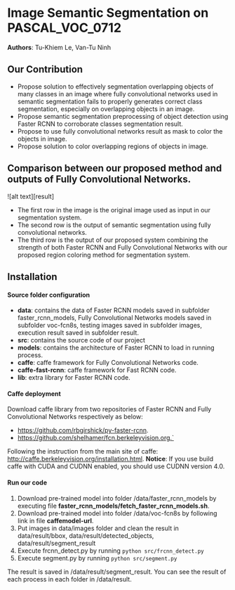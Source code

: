 # Image Semantic Segmentation on PASCAL_VOC_0712 

**Authors**: Tu-Khiem Le, Van-Tu Ninh

## Our Contribution

  - Propose solution to effectively segmentation overlapping objects of many classes in an image
where fully convolutional networks used in semantic segmentation fails to properly generates
correct class segmentation, especially on overlapping objects in an image.
  - Propose semantic segmentation preprocessing of object detection using Faster RCNN to corroborate classes segmentation result.
  - Propose to use fully convolutional networks result as mask to color the objects in image.
  - Propose solution to color overlapping regions of objects in image.

## Comparison between our proposed method and outputs of Fully Convolutional Networks.
![alt text][result]
- The first row in the image is the original image used as input in our segmentation system. 
- The second row is the output of semantic segmentation using fully convolutional networks. 
- The third row is the output of our proposed system combining the strength of both Faster RCNN and Fully Convolutional Networks with our proposed region coloring method for segmentation system. 
## Installation
#### Source folder configuration
- **data**: contains the data of Faster RCNN models saved in subfolder faster_rcnn_models, Fully Convolutional Networks models saved in subfolder voc-fcn8s, testing images saved in subfolder images, execution result saved in subfolder result.
- **src**: contains the source code of our project
- **models**: contains the architecture of Faster RCNN to load in running process.
- **caffe**: caffe framework for Fully Convolutional Networks code.
- **caffe-fast-rcnn**: caffe framework for Fast RCNN code.
- **lib**: extra library for Faster RCNN code.
#### Caffe deployment
Download caffe library from two repositories of Faster RCNN and Fully Convolutional Networks respectively as below:
- https://github.com/rbgirshick/py-faster-rcnn.
- https://github.com/shelhamer/fcn.berkeleyvision.org.`

Following the instruction from the main site of caffe: http://caffe.berkeleyvision.org/installation.html.
**Notice**: If you use build caffe with CUDA and CUDNN enabled, you should use CUDNN version 4.0.

#### Run our code
1. Download pre-trained model into folder /data/faster_rcnn_models by executing file **faster_rcnn_models/fetch_faster_rcnn_models.sh**.
2.  Download pre-trained model into folder /data/voc-fcn8s by following link in file **caffemodel-url**.
3.  Put images in data/images folder and clean the result in data/result/bbox, data/result/detected_objects, data/result/segment_result
4.  Execute frcnn_detect.py by running ```python src/frcnn_detect.py```
5.  Execute segment.py by running ```python src/segment.py```

The result is saved in /data/result/segment_result. You can see the result of each process in each
folder in /data/result.
